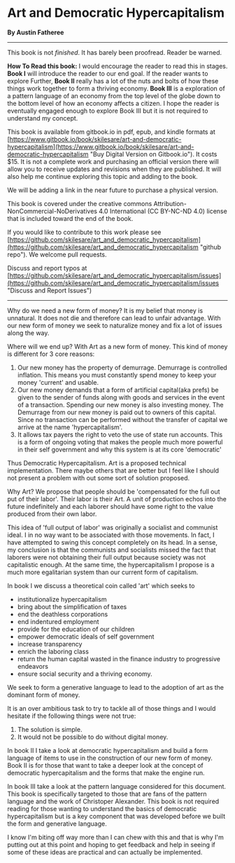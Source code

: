 # Art and Democratic Hypercapitalism

**By Austin Fatheree**

---

This book is not *finished*. It has barely been proofread.  Reader be warned.

**How To Read this book:**  I would encourage the reader to read this in stages.  **Book I** will introduce the reader to our end goal.  If the reader wants to explore Further, **Book II** really has a lot of the nuts and bolts of how these things work together to form a thriving economy.  **Book III** is a exploration of a pattern language of an economy from the top level of the globe down to the bottom level of how an economy affects a citizen.  I hope the reader is eventually engaged enough to explore Book III but it is not required to understand my concept.

This book is available from gitbook.io in pdf, epub, and kindle formats at [https://www.gitbook.io/book/skilesare/art-and-democratic-hypercapitalism](https://www.gitbook.io/book/skilesare/art-and-democratic-hypercapitalism "Buy Digital Version on Gitbook.io").  It costs $15.  It is not a complete work and purchasing an official version there will allow you to receive updates and revisions when they are published. It will also help me continue exploring this topic and adding to the book.

We will be adding a link in the near future to purchase a physical version.

This book is covered under the creative commons Attribution-NonCommercial-NoDerivatives 4.0 International (CC BY-NC-ND 4.0) license that is included toward the end of the book.

If you would like to contribute to this work please see [https://github.com/skilesare/art_and_democratic_hypercapitalism](https://github.com/skilesare/art_and_democratic_hypercapitalism "github repo").  We welcome pull requests.

Discuss and report typos at [https://github.com/skilesare/art_and_democratic_hypercapitalism/issues](https://github.com/skilesare/art_and_democratic_hypercapitalism/issues "Discuss and Report Issues")

---

Why do we need a new form of money?  It is my belief that money is unnatural. It does not die and therefore can lead to unfair advantage.  With our new form of money we seek to naturalize money and fix a lot of issues along the way.

Where will we end up?  With Art as a new form of money.  This kind of money is different for 3 core reasons:

1. Our new money has the property of demurrage.  Demurrage is controlled inflation. This means you must constantly spend money to keep your money 'current' and usable.
2. Our new money demands that a form of artificial capital(aka prefs) be given to the sender of funds along with goods and services in the event of a transaction.  Spending our new money is also investing money. The Demurrage from our new money is paid out to owners of this capital.  Since no transaction can be performed without the transfer of capital we arrive at the name 'hypercapitalism'.
3. It allows tax payers the right to veto the use of state run accounts.  This is a form of ongoing voting that makes the people much more powerful in their self government and why this system is at its core 'democratic'


Thus Democratic Hypercapitalism.  Art is a proposed technical implementation.  There maybe others that are better but I feel like I should not present a problem with out some sort of solution proposed.

Why Art?  We propose that people should be 'compensated for the full out put of their labor'.  Their labor is their Art.  A unit of production echos into the future indefinitely and each laborer should have some right to the value produced from their own labor.

This idea of 'full output of labor' was originally a socialist and communist ideal.  I in no way want to be associated with those movements.  In fact, I have attempted to swing this concept completely on its head. In a sense, my conclusion is that the communists and socialists missed the fact that laborers were not obtaining their full output because society was not capitalistic enough.  At the same time, the hypercapitalism I propose is a much more egalitarian system than our current form of capitalism.

In book I we discuss a theoretical coin called 'art' which seeks to

* institutionalize hypercapitalism
* bring about the simplification of taxes
* end the deathless corporations
* end indentured employment
* provide for the education of our children
* empower democratic ideals of self government
* increase transparency
* enrich the laboring class
* return the human capital wasted in the finance industry to progressive endeavors
* ensure social security and a thriving economy.

We seek to form a generative language to lead to the adoption of art as the dominant form of money.

It is an over ambitious task to try to tackle all of those things and I would hesitate if the following things were not true:

1. The solution is simple.
2. It would not be possible to do without digital money.


In book II I take a look at democratic hypercapitalism and build a form language of items to use in the construction of our new form of money.  Book II is for those that want to take a deeper look at the concept of democratic hypercapitalism and the forms that make the engine run.

In book III take a look at the pattern language considered for this document.  This book is specifically targeted to those that are fans of the pattern language and the work of Christoper Alexander.  This book is not required reading for those wanting to understand the basics of democratic hypercapitalism but is a key component that was developed before we built the form and generative language.



I know I'm biting off way more than I can chew with this and that is why I'm putting out at this point and hoping to get feedback and help in seeing if some of these ideas are practical and can actually be implemented.


